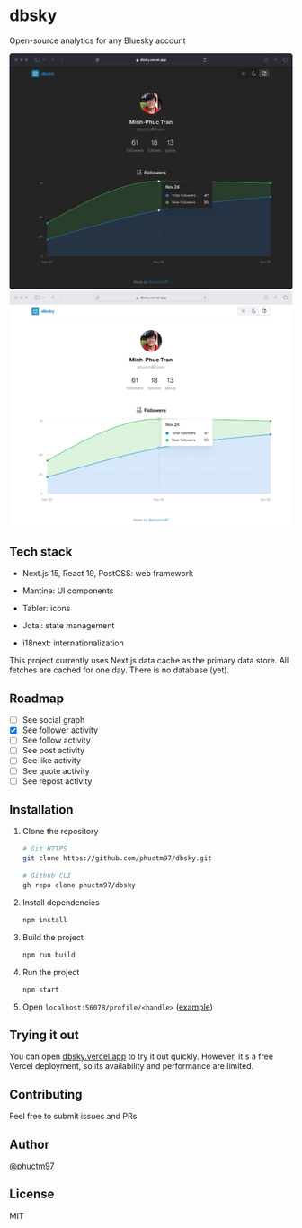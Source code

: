 # dbsky

Open-source analytics for any Bluesky account

![Screenshot](doc/screenshot-dark.png#gh-dark-mode-only)
![Screenshot](doc/screenshot-light.png#gh-light-mode-only)

## Tech stack

- Next.js 15, React 19, PostCSS: web framework

- Mantine: UI components

- Tabler: icons

- Jotai: state management

- i18next: internationalization

This project currently uses Next.js data cache as the primary data store. All fetches are cached for one day. There is no database (yet).

## Roadmap

- [ ] See social graph
- [x] See follower activity
- [ ] See follow activity
- [ ] See post activity
- [ ] See like activity
- [ ] See quote activity
- [ ] See repost activity

## Installation

1. Clone the repository

   ```bash
   # Git HTTPS
   git clone https://github.com/phuctm97/dbsky.git
   ```

   ```bash
   # Github CLI
   gh repo clone phuctm97/dbsky
   ```

2. Install dependencies

   ```bash
   npm install
   ```

3. Build the project

   ```bash
   npm run build
   ```

4. Run the project

   ```bash
   npm start
   ```

5. Open `localhost:56078/profile/<handle>` ([example](http://localhost:56078/profile/phuctm97.com))

## Trying it out

You can open [dbsky.vercel.app](https://dbsky.vercel.app/profile/phuctm97.com) to try it out quickly. However, it's a free Vercel deployment, so its availability and performance are limited.

## Contributing

Feel free to submit issues and PRs

## Author

[@phuctm97](https://bsky.app/profile/phuctm97.com)

## License

MIT
